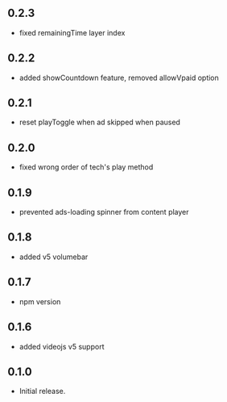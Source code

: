 ## 0.2.3

* fixed remainingTime layer index

## 0.2.2

* added showCountdown feature, removed allowVpaid option

## 0.2.1

* reset playToggle when ad skipped when paused

## 0.2.0

* fixed wrong order of tech's play method

## 0.1.9

* prevented ads-loading spinner from content player

## 0.1.8

* added v5 volumebar

## 0.1.7

* npm version

## 0.1.6

* added videojs v5 support

## 0.1.0

* Initial release.